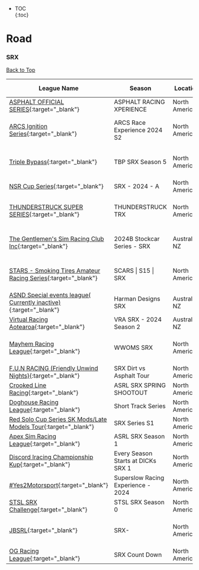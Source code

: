 * TOC  
{:toc}

# Road

### SRX

[Back to Top](#)  

| League Name | Season | Location | Drivers | SoF | Setup | Upcoming Race | New York | London | Sydney |
|----------------------------------------------------------------------------------------------------------------------------------------------|-----------------------------------|-------------|-------|----|-----|------------------------------------|-----------------------|-----------------------|------------------------|
|[ASPHALT OFFICIAL SERIES](https://members.iracing.com/membersite/member/LeagueView.do?league=9747){:target="_blank"} |ASPHALT RACING XPERIENCE |North America |32 |2634 | | | | | |
|[ARCS Ignition Series](https://members.iracing.com/membersite/member/LeagueView.do?league=8363){:target="_blank"} |ARCS Race Experience 2024 S2 |North America |29 |2082 | |USA International Speedway |Fri, May 03 08:00PM EDT |Sat, May 04 01:00AM BST |Sat, May 04 10:00AM AEST |
|[Triple Bypass](https://members.iracing.com/membersite/member/LeagueView.do?league=9479){:target="_blank"} |TBP SRX Season 5 |North America |27 |2096 | |Nashville Fairgrounds Speedway |Tue, May 07 08:14PM EDT |Wed, May 08 01:14AM BST |Wed, May 08 10:14AM AEST |
|[NSR Cup Series](https://members.iracing.com/membersite/member/LeagueView.do?league=5275){:target="_blank"} |SRX \- 2024 \- A |North America |26 |2350 |Open | | | | |
|[THUNDERSTRUCK SUPER SERIES](https://members.iracing.com/membersite/member/LeagueView.do?league=5378){:target="_blank"} |THUNDERSTRUCK TRX |North America |26 |2176 | |Federated Auto Parts Raceway at I-55 |Mon, May 06 08:00PM EDT |Tue, May 07 01:00AM BST |Tue, May 07 10:00AM AEST |
|[The Gentlemen's Sim Racing Club Inc](https://members.iracing.com/membersite/member/LeagueView.do?league=3143){:target="_blank"} |2024B Stockcar Series \- SRX |Australia-NZ |26 |1496 |Both |Daytona International Speedway |Fri, May 03 04:20AM EDT |Fri, May 03 09:20AM BST |Fri, May 03 06:20PM AEST |
|[STARS \- Smoking Tires Amateur Racing Series](https://members.iracing.com/membersite/member/LeagueView.do?league=4868){:target="_blank"} |SCARS \| S15 \| SRX |North America |21 |2343 |Fixed |North Wilkesboro Speedway |Sun, May 05 07:00PM EDT |Mon, May 06 12:00AM BST |Mon, May 06 09:00AM AEST |
|[ASND Special events league\( Currently inactive\)](https://members.iracing.com/membersite/member/LeagueView.do?league=6456){:target="_blank"} |Harman Designs SRX |Australia-NZ |20 |1339 | | | | | |
|[Virtual Racing Aotearoa](https://members.iracing.com/membersite/member/LeagueView.do?league=3670){:target="_blank"} |VRA SRX \- 2024 Season 2 |Australia-NZ |20 |1563 | | | | | |
|[Mayhem Racing League](https://members.iracing.com/membersite/member/LeagueView.do?league=5425){:target="_blank"} |WWOMS SRX |North America |19 |1692 |Both |Lime Rock Park |Sun, May 05 08:00PM EDT |Mon, May 06 01:00AM BST |Mon, May 06 10:00AM AEST |
|[F\.U\.N RACING \(Friendly Unwind Nights\)](https://members.iracing.com/membersite/member/LeagueView.do?league=6892){:target="_blank"} |SRX Dirt vs Asphalt Tour |North America |18 |1298 |Fixed | | | | |
|[Crooked Line Racing](https://members.iracing.com/membersite/member/LeagueView.do?league=3761){:target="_blank"} |ASRL SRX SPRING SHOOTOUT |North America |17 |2278 |Both | | | | |
|[Doghouse Racing League](https://members.iracing.com/membersite/member/LeagueView.do?league=7031){:target="_blank"} |Short Track Series |North America |15 |1936 |Both | | | | |
|[Red Solo Cup Series SK Mods/Late Models Tour](https://members.iracing.com/membersite/member/LeagueView.do?league=5280){:target="_blank"} |SRX Series S1 |North America |14 |2260 |Fixed | | | | |
|[Apex Sim Racing League](https://members.iracing.com/membersite/member/LeagueView.do?league=9523){:target="_blank"} |ASRL SRX Season 1 |North America |13 |1800 | | | | | |
|[Discord Iracing Championship Kup](https://members.iracing.com/membersite/member/LeagueView.do?league=10797){:target="_blank"} |Every Season Starts at DICKs SRX 1 |North America |13 |4638 | | | | | |
|[\#Yes2Motorsport](https://members.iracing.com/membersite/member/LeagueView.do?league=5789){:target="_blank"} |Superslow Racing Experience \- 2024 |North America |13 |1615 |Fixed | | | | |
|[STSL SRX Challenge](https://members.iracing.com/membersite/member/LeagueView.do?league=10816){:target="_blank"} |STSL SRX Season 0 |North America |12 |2179 |Fixed | | | | |
|[JBSRL](https://members.iracing.com/membersite/member/LeagueView.do?league=7210){:target="_blank"} |SRX\- |North America |11 |1760 |Both |Stafford Motor Speedway |Thu, May 02 08:30PM EDT |Fri, May 03 01:30AM BST |Fri, May 03 10:30AM AEST |
|[OG Racing League](https://members.iracing.com/membersite/member/LeagueView.do?league=6203){:target="_blank"} |SRX Count Down |North America |11 |1898 |Fixed | | | | |

